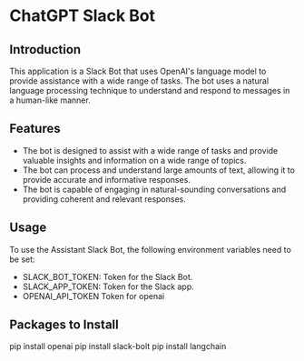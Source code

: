 # ChatGPT Slack Bot

## Introduction
This application is a Slack Bot that uses OpenAI's language model to provide assistance with a wide range of tasks. The bot uses a natural language processing technique to understand and respond to messages in a human-like manner.

## Features
- The bot is designed to assist with a wide range of tasks and provide valuable insights and information on a wide range of topics.
- The bot can process and understand large amounts of text, allowing it to provide accurate and informative responses.
- The bot is capable of engaging in natural-sounding conversations and providing coherent and relevant responses.


## Usage
To use the Assistant Slack Bot, the following environment variables need to be set:
- SLACK_BOT_TOKEN: Token for the Slack Bot.
- SLACK_APP_TOKEN: Token for the Slack app.
- OPENAI_API_TOKEN Token for openai


## Packages to Install 
pip install openai
pip install slack-bolt
pip install langchain
